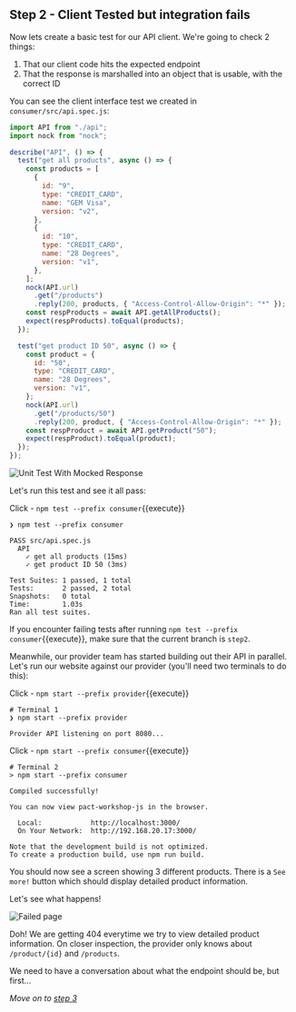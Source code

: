 ## Step 2 - Client Tested but integration fails

Now lets create a basic test for our API client. We're going to check 2 things:

1. That our client code hits the expected endpoint
1. That the response is marshalled into an object that is usable, with the correct ID

You can see the client interface test we created in `consumer/src/api.spec.js`:

```javascript
import API from "./api";
import nock from "nock";

describe("API", () => {
  test("get all products", async () => {
    const products = [
      {
        id: "9",
        type: "CREDIT_CARD",
        name: "GEM Visa",
        version: "v2",
      },
      {
        id: "10",
        type: "CREDIT_CARD",
        name: "28 Degrees",
        version: "v1",
      },
    ];
    nock(API.url)
      .get("/products")
      .reply(200, products, { "Access-Control-Allow-Origin": "*" });
    const respProducts = await API.getAllProducts();
    expect(respProducts).toEqual(products);
  });

  test("get product ID 50", async () => {
    const product = {
      id: "50",
      type: "CREDIT_CARD",
      name: "28 Degrees",
      version: "v1",
    };
    nock(API.url)
      .get("/products/50")
      .reply(200, product, { "Access-Control-Allow-Origin": "*" });
    const respProduct = await API.getProduct("50");
    expect(respProduct).toEqual(product);
  });
});
```

![Unit Test With Mocked Response](diagrams/workshop_step2_unit_test.svg)

Let's run this test and see it all pass:

Click - `npm test --prefix consumer`{{execute}}

```console
❯ npm test --prefix consumer

PASS src/api.spec.js
  API
    ✓ get all products (15ms)
    ✓ get product ID 50 (3ms)

Test Suites: 1 passed, 1 total
Tests:       2 passed, 2 total
Snapshots:   0 total
Time:        1.03s
Ran all test suites.
```

If you encounter failing tests after running `npm test --prefix consumer`{{execute}}, make sure that the current branch is `step2`.

Meanwhile, our provider team has started building out their API in parallel. Let's run our website against our provider (you'll need two terminals to do this):

Click - `npm start --prefix provider`{{execute}}

```console
# Terminal 1
❯ npm start --prefix provider

Provider API listening on port 8080...
```

Click - `npm start --prefix consumer`{{execute}}

```console
# Terminal 2
> npm start --prefix consumer

Compiled successfully!

You can now view pact-workshop-js in the browser.

  Local:            http://localhost:3000/
  On Your Network:  http://192.168.20.17:3000/

Note that the development build is not optimized.
To create a production build, use npm run build.
```

You should now see a screen showing 3 different products. There is a `See more!` button which should display detailed product information.

Let's see what happens!

![Failed page](diagrams/workshop_step2_failed_page.png)

Doh! We are getting 404 everytime we try to view detailed product information. On closer inspection, the provider only knows about `/product/{id}` and `/products`.

We need to have a conversation about what the endpoint should be, but first...

_Move on to [step 3](https://github.com/pact-foundation/pact-workshop-js/tree/step3#step-3---pact-to-the-rescue)_
